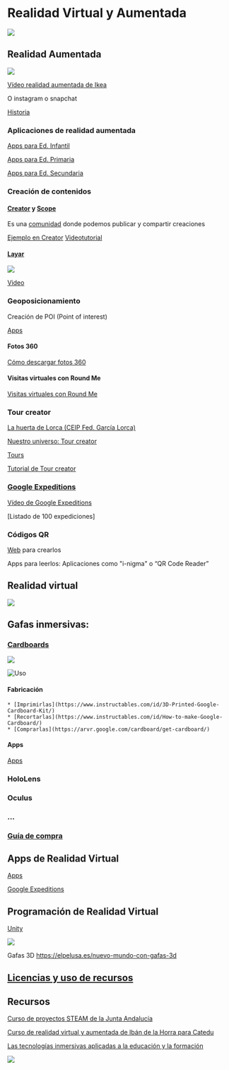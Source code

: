 # Realidad Virtual y Aumentada

![](https://www.unitag.io/qreator/generate?crs=xnjFkEn%252FP85fCPDXJ%252FXXKnPnKU%252FtWVh9E7ei8Ex%252BR4XsTvus59MiRl4OtJ5Y%252F3aRXopA7Qn4wJ6m3qLfsP4IWv39ocSd3mMczmj1AuyiW6K%252F58n8n8s5NK61vAUi6GUR9QhYs1xUoNWG3PC4owAgU1Q%252FHThW3FIfdeEUqZ%252BlJgc%253D&crd=fhOysE0g3Bah%252BuqXA7NPQx2rrS2o9rjHfmG68tV%252F4kylibNjKGl2GGC8IAoEo6rKgwkb1fpkaZPApHKzcfkZGyMsecxbeLHcNyZc3SXr4FDHwPNUVPaqglGbjk8LdT9CRKZZeWnDDep2xIT%252BCyNTg%252FRc%252B2xrIWgE4HeocGM2N31agpZmso2N%252Fds68%252FpaSn5z)


## Realidad Aumentada

![](https://www.actualidadiphone.com/wp-content/uploads/2017/09/vdnztasuyew-e1505917112610.jpg)

[Vídeo realidad aumentada de Ikea](https://www.youtube.com/watch?v=wukvYKi7UrI)

O instagram o snapchat

[Historia](https://catedu.gitbooks.io/introduccion-a-la-realidad-aumentada/content/conceptos-basicos-historia.html)

### Aplicaciones de realidad aumentada

[Apps para Ed. Infantil](https://catedu.gitbooks.io/introduccion-a-la-realidad-aumentada/content/apps-de-realidad-aumentada-ed-infantil.html)

[Apps para Ed. Primaria](https://catedu.gitbooks.io/introduccion-a-la-realidad-aumentada/content/apps-de-realidad-aumentada-ed-primaria.html)

[Apps para Ed. Secundaria](https://catedu.gitbooks.io/introduccion-a-la-realidad-aumentada/content/apps-de-realidad-aumentada-ed-secundaria-bachillerato.html)

### Creación de contenidos

#### [Creator](http://www.aumentaty.com/community/es/) y [Scope](https://play.google.com/store/apps/details?id=com.aumentaty.scope&hl=es)

Es una [comunidad](http://www.aumentaty.com/community/es/) donde podemos publicar y compartir creaciones

[Ejemplo en Creator](https://moodle.catedu.es/mod/book/view.php?id=9981&chapterid=453) [Videotutorial](https://moodle.catedu.es/mod/book/view.php?id=1000&chapterid=26)


#### [Layar](https://www.layar.com/)

![](https://i.pinimg.com/originals/1b/66/20/1b6620c70780b07b0dfed66e679c0c50.png)

[Video](https://youtu.be/ZR4eSmmPCxg)

### Geoposicionamiento

Creación de POI (Point of interest)

[Apps](https://catedu.gitbooks.io/introduccion-a-la-realidad-aumentada/content/app-de-interes.html)


#### Fotos 360

[Cómo descargar fotos 360](https://educacionadistancia.juntadeandalucia.es/profesorado/autoformacion/mod/book/view.php?id=6805)

#### Visitas virtuales con Round Me

[Visitas virtuales con Round Me](https://educacionadistancia.juntadeandalucia.es/profesorado/autoformacion/mod/book/view.php?id=6807)

### Tour creator

[La huerta de Lorca (CEIP Fed. García Lorca)](https://poly.google.com/u/0/view/9Mz2g3b3M5N)

[Nuestro universo: Tour creator](https://unblogfantasticoenguevejar.blogspot.com/2018/11/nuestro-universo-en-virtual.html)

[Tours](https://poly.google.com/creator/tours?dmr=0&pli=1/creator/tours/)

[Tutorial de Tour creator](https://arvr.google.com/tourcreator/)

### [Google Expeditions](https://edu.google.com/intl/es-419/products/vr-ar/expeditions/?modal_active=none)

[Vídeo de Google Expeditions](https://edu.google.com/intl/es-419/products/vr-ar/expeditions/?modal_active=modal-video-n29VQwW-03o)

[Listado de 100 expediciones]

### Códigos QR

[Web](https://www.unitag.io/es/qrcode) para crearlos

Apps para leerlos: Aplicaciones como "i-nigma" o “QR Code Reader”

## Realidad virtual

![](https://catedu.gitbooks.io/introduccion-a-la-realidad-aumentada/content/img/realidad-virtual.png)

## Gafas inmersivas:

### [Cardboards](https://arvr.google.com/intl/es_es/cardboard/)

![](https://images-na.ssl-images-amazon.com/images/I/61SHCTHeWGL._SX679_.jpg)

![Uso](https://techviral.net/wp-content/uploads/2016/08/Use-Google-Cardboard-In-The-Phone-Not-Having-Gyroscope-Sensor.jpg)

#### Fabricación

    * [Imprimirlas](https://www.instructables.com/id/3D-Printed-Google-Cardboard-Kit/)
    * [Recortarlas](https://www.instructables.com/id/How-to-make-Google-Cardboard/)
    * [Comprarlas](https://arvr.google.com/cardboard/get-cardboard/)

#### Apps

[Apps](https://arvr.google.com/intl/es_es/cardboard/apps/)

### HoloLens
### Oculus
### ...
### [Guía de compra](https://elpelusa.es/nuevo-mundo-con-gafas-3d)

## Apps de Realidad Virtual

[Apps](https://catedu.gitbooks.io/introduccion-a-la-realidad-aumentada/content/ra-apps-de-realidad-virtual.html)

[Google Expeditions](https://edu.google.com/intl/es-419/products/vr-ar/expeditions/?modal_active=none)

## Programación de Realidad Virtual

[Unity](https://unity.com/es/unity/features/vr)

![](https://unity.com/sites/default/files/styles/16_9_s_scale_width/public/2019-09/gloomy-43.jpg?itok=Svx-2UdR)

Gafas 3D https://elpelusa.es/nuevo-mundo-con-gafas-3d

## [Licencias y uso de recursos](https://catedu.gitbooks.io/introduccion-a-la-realidad-aumentada/content/ra-recursos-educativos-abiertos-rea.html)

## Recursos

[Curso de proyectos STEAM de la Junta Andalucía](https://educacionadistancia.juntadeandalucia.es/profesorado/autoformacion/course/view.php?id=150&section=6)

[Curso de realidad virtual y aumentada de Ibán de la Horra para Catedu](https://catedu.gitbooks.io/introduccion-a-la-realidad-aumentada/content/)

[Las tecnologías inmersivas aplicadas a la educación y la formación](https://eldiariodelaeducacion.com/espiral/2020/02/20/las-tecnologias-inmersivas-aplicadas-a-la-educacion-y-la-formacion/)

![](https://eldiariodelaeducacion.com/espiral/wp-content/uploads/sites/27/2019/12/AR.jpg)